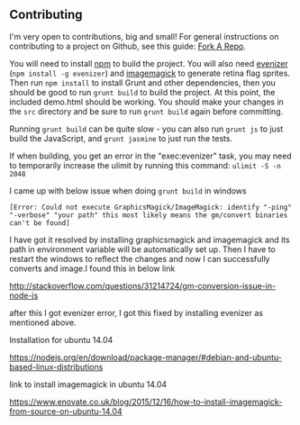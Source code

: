 ## Contributing
I'm very open to contributions, big and small! For general instructions on contributing to a project on Github, see this guide: [Fork A Repo](https://help.github.com/articles/fork-a-repo).

You will need to install [npm](https://www.npmjs.org) to build the project. You will also need [evenizer](https://github.com/katapad/evenizer) (`npm install -g evenizer`) and [imagemagick](http://www.imagemagick.org/) to generate retina flag sprites. Then run `npm install` to install Grunt and other dependencies, then you should be good to run `grunt build` to build the project. At this point, the included demo.html should be working. You should make your changes in the `src` directory and be sure to run `grunt build` again before committing.

Running `grunt build` can be quite slow - you can also run `grunt js` to just build the JavaScript, and `grunt jasmine` to just run the tests.

If when building, you get an error in the "exec:evenizer" task, you may need to temporarily increase the ulimit by running this command: `ulimit -S -n 2048`

I came up with below issue when doing `grunt build` in windows

`[Error: Could not execute GraphicsMagick/ImageMagick: identify "-ping" "-verbose" "your path" this most likely means the gm/convert binaries can't be found]`

I have got it resolved by installing graphicsmagick and imagemagick and its path in environment variable will be automatically set up. Then I have to restart the windows to reflect the changes and now I can successfully converts and image.I found this in below link

http://stackoverflow.com/questions/31214724/gm-conversion-issue-in-node-js

after this I got evenizer error, I got this fixed by installing evenizer as mentioned above.

Installation for ubuntu 14.04

https://nodejs.org/en/download/package-manager/#debian-and-ubuntu-based-linux-distributions

link to install imagemagick in ubuntu 14.04

https://www.enovate.co.uk/blog/2015/12/16/how-to-install-imagemagick-from-source-on-ubuntu-14.04
